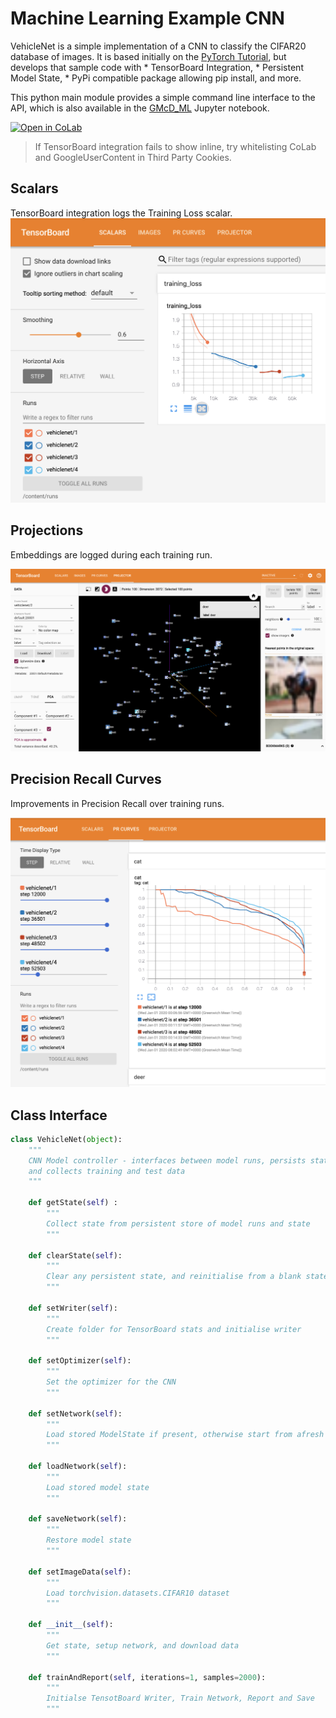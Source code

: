 Machine Learning Example CNN
============================

VehicleNet is a simple implementation of a CNN to classify the CIFAR20 database of images.
It is based initially on the [PyTorch Tutorial](https://pytorch.org/tutorials/beginner/blitz/cifar10_tutorial.html), 
but develops that sample code with 
    * TensorBoard Integration, 
    * Persistent Model State, 
    * PyPi compatible package allowing pip install, and more.
    
This python main module provides a simple command line interface to the API, 
which is also available in the [GMcD_ML](https://github.com/GMcD/MachineLearning/blob/master/GMcD_ML.ipynb) 
Jupyter notebook.

[![Open in CoLab](https://colab.research.google.com/assets/colab-badge.svg)](https://colab.research.google.com/github/GMcD/MachineLearning/blob/master/GMcD_ML.ipynb)

> If TensorBoard integration fails to show inline, try whitelisting CoLab and 
> GoogleUserContent in Third Party Cookies.

Scalars
-------
TensorBoard integration logs the Training Loss scalar. 
![](./samples/scalars.png)

Projections
-----------
Embeddings are logged during each training run.

![](./samples/projections.png)

Precision Recall Curves
-----------------------
Improvements in Precision Recall over training runs. 

![](./samples/pr-curves.png)

Class Interface
---------------
```python
class VehicleNet(object):
    """
    CNN Model controller - interfaces between model runs, persists state, creates Net instances
    and collects training and test data
    """

    def getState(self) :
        """
        Collect state from persistent store of model runs and state
        """

    def clearState(self):
        """
        Clear any persistent state, and reinitialise from a blank state
        """

    def setWriter(self):
        """
        Create folder for TensorBoard stats and initialise writer
        """

    def setOptimizer(self):
        """
        Set the optimizer for the CNN
        """

    def setNetwork(self):
        """
        Load stored ModelState if present, otherwise start from afresh
        """

    def loadNetwork(self):
        """
        Load stored model state
        """

    def saveNetwork(self):
        """
        Restore model state
        """

    def setImageData(self):
        """
        Load torchvision.datasets.CIFAR10 dataset
        """

    def __init__(self):
        """
        Get state, setup network, and download data
        """

    def trainAndReport(self, iterations=1, samples=2000):
        """
        Initialse TensotBoard Writer, Train Network, Report and Save
        """
```
